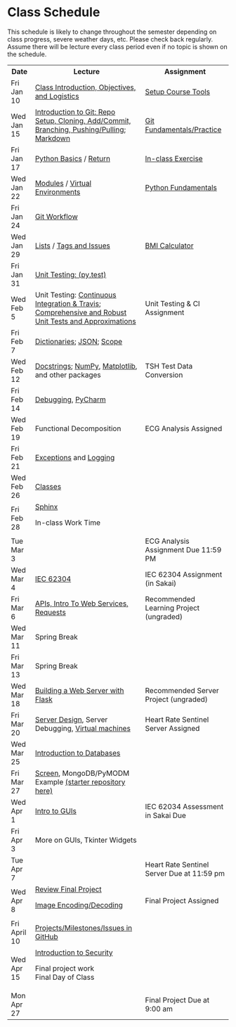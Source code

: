 # Class Schedule

This schedule is likely to change throughout the semester depending on class
progress, severe weather days, etc.  Please check back regularly.  Assume there 
will be lecture every class period even if no topic is shown on the schedule.

<table>

<tr>
<th>Date</th>
<th>Lecture</th>
<th>Assignment</th>
</tr>

<tr>
<td>Fri Jan 10</td>
  <td><a href="Lectures/Intro_Lecture.md">Class Introduction, Objectives, and Logistics</a></td>
  <td><a href="Assignments/01_tool_setup_git_intro.md">Setup Course Tools</a></td>
</tr>

<tr>
<td>Wed Jan 15</td>
<td><a href="Lectures/intro_to_git.md">Introduction to Git:  Repo Setup, 
  Cloning, Add/Commit, Branching, Pushing/Pulling</a>;   
  <a href="Resources/markdown.md">Markdown</a></td>
  
  <td><a href="Assignments/02_git_fundamentals_practice.md">Git Fundamentals/Practice</a></td
</tr>

<tr>
<td>Fri Jan 17</td>
  <td><a href="Lectures/python_basics.md">Python Basics</a> /
  <a href="Lectures/return_keyword.md">Return</a>
  </td>
  <td><a href="Lectures/python_basics.md#exercise-before-next-class">In-class Exercise</a></td>
</tr>

<tr>
<td>Wed Jan 22</td>
<td><a href="Lectures/modules.md">Modules</a> /
<a href="Lectures/virtual_environments.md">Virtual Environments</a> 

</td>
<td><a href="Assignments/PythonFundamentalAssignment.md">Python Fundamentals</a></td>
</tr>

<tr>
<td>Fri Jan 24</td> 
<td><a href="Lectures/git_workflow.md">Git Workflow</a> 
</td>
<td></td>
</tr>

<tr>
<td>Wed Jan 29</td>
<td> 
<a href="Lectures/lists.md">Lists</a> / 
<a href="Lectures/git_workflow_more.md">Tags and Issues</a> 
</td>
<td><a href="Assignments/BMICalculatorAssignment.md">BMI Calculator</a></td>
</tr>

<tr>
<td>Fri Jan 31</td>
<td><a href="Lectures/unit_testing.md">Unit Testing: (py.test)</a></td>
<td></td>
</tr>

<tr>
<td>Wed Feb 5</td>
<td>Unit Testing: <a href="Lectures/continuous_integration_travis.md">Continuous 
Integration & Travis</a>;
<a href="Lectures/robust_testing.md">Comprehensive and Robust Unit Tests and Approximations</a></td>
<td><!--<a href="Assignments/UnitTestingCIAssignment.md">-->Unit Testing & CI Assignment</a></td>
</tr>

<tr>
<td>Fri Feb 7</td>
<td><a href="Lectures/dictionaries.md">Dictionaries</a>;
<a href="Lectures/json.md">JSON</a>; 
<a href="Lectures/variable_scope.md">Scope</a> </td>
<td></td>
</tr>

<tr>
<td>Wed Feb 12</td>
<td>
<a href="Lectures/docstrings.md">Docstrings</a>;
<a href="Lectures/numpy.md">NumPy</a>, 
<a href="Lectures/matplotlib.md">Matplotlib</a>, and other packages</a>
</td>
<td><!--<a href="Assignments/TSHTestDataConversion">-->TSH Test Data Conversion</td>
</tr>

<tr>
<td>Fri Feb 14</td>
<td><a href="Lectures/debugging.md">Debugging</a>, 
<a href="Resources/PyCharm">PyCharm</a></td>
<td></td>
</tr>

<tr>
<td>Wed Feb 19</td>
<td>Functional Decomposition</td>
<td><!--<a href="Assignments/ECG_Analysis">-->ECG Analysis Assigned</a></td>
</tr>

<tr>
<td>Fri Feb 21</td>
<td><a href="Lectures/exceptions_active_lecture.md">Exceptions</a> and 
<a href="Lectures/logging.md">Logging</a>
</td>
<td></td>
</tr>

<tr>
<td>Wed Feb 26</td>
<td>
<a href="Lectures/classes.md">Classes</a>  
</td>
<td></td>
</tr>

<tr>
<td>Fri Feb 28</td>
<td><a href="Lectures/sphinx.md">Sphinx</a>

In-class Work Time
</td>
<td></td>
</tr>

<tr>
<td> Tue Mar 3</td>
<td></td>
<td>ECG Analysis Assignment Due 11:59 PM</td>
<tr>

<td>Wed Mar 4</td>
<td><a href="https://en.wikipedia.org/wiki/IEC_62304">IEC 62304</td>
<td>IEC 62304 Assignment (in Sakai)</td>
</tr>

<tr>
<td>Fri Mar 6</td>
<td><a href="Lectures/apis_webservices_requests.md">
APIs, Intro To Web Services, Requests</a></td>
<td><!--<a href="Lectures/name_server_project.md">-->Recommended Learning Project (ungraded)</a></td>
</tr>

<tr>
<td>Wed Mar 11</td>
<td>Spring Break</td>
<td></td>
</tr>

<tr>
<td>Fri Mar 13</td>
<td>Spring Break</td>
<td></td>
</tr>

<tr>
<td>Wed Mar 18</td>
<td><a href="Lectures/flask_server_setup.md">
       Building a Web Server with Flask</a></td>
<td><!--<a href="Lectures/time_server_project.md">-->Recommended Server Project
(ungraded)</a></td>
</tr>

<tr>
<td>Fri Mar 20</td>
<td>
  <a href="Lectures/server_code_design.md">Server Design</a>, Server Debugging,   
  <a href="Resources/virtual_machines.md">Virtual machines</a>
  </td>
  <td><!--<a href="Assignments/heart_rate_sentinel_server_assignment.md">-->Heart Rate Sentinel Server Assigned</td> 
</tr>

<tr>
<td>Wed Mar 25</td>
  <td><a href="Lectures/databases.md">Introduction to Databases</td>
<td>

</td>
</tr>

<tr>
<td>Fri Mar 27</td>
  <td>
  <a href="Resources/WebServices/screen.md">Screen</a>, MongoDB/PyMODM Example
  <a href="https://github.com/dward2/database_demo_starter">
  (starter repository here)</a></td>
  <td></td>
</tr>

<tr>
  <td>Wed Apr 1</td>
  <td><a href="Lectures/intro_to_gui.md">Intro to GUIs</a></td>
  <td>IEC 62034 Assessment in Sakai Due</td>
</tr>

<tr>
<td>Fri Apr 3</td>
<td>More on GUIs, Tkinter Widgets</td>
<td></td>
</tr>

<tr>
<td> Tue Apr 7</td>
<td></td>
<td>Heart Rate Sentinel Server Due at 11:59 pm</td>
</tr>

<tr>
<td>Wed Apr 8</td>
<td><a href="Lectures/final_project_intro.md">Review Final Project</a>

<a href="Lectures/image_encoding_decoding.md">Image Encoding/Decoding</a>
</td>
<td>
<!--<a href="Assignments/final_image_processor.md">-->Final Project Assigned</td>
</tr>

<tr>
<td>Fri April 10</td>
<td><a href="Lectures/github_teams.md">Projects/Milestones/Issues in GitHub</a>  
  

</td>
<td></td>
</tr>

<tr>
<td>Wed Apr 15</td>
<td><a href="Lectures/intro_to_security.md">Introduction to Security</a>

<!--<a href="Lectures/testing_fixtures_and_other_testing.md">Unit Testing:  Testing Fixtures</a>-->
  
Final project work  
Final Day of Class
</td>
<td></td>
</tr>

<tr>
<td>Mon Apr 27</td>
<td></td>
<td> Final Project Due at 9:00 am </td>
</tr>

<table>
